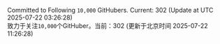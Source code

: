Committed to Following `10,000` GitHubers. Current: <!-- FOLLOWING_COUNT -->302<!-- FOLLOWING_COUNT --> (Update at UTC <!-- LAST_UPDATED -->2025-07-22 03:26:28<!-- LAST_UPDATED -->)<br>
致力于关注`10,000`个GitHuber。当前：<!-- FOLLOWING_COUNT -->302<!-- FOLLOWING_COUNT --> (更新于北京时间 <!-- LAST_UPDATED_CST -->2025-07-22 11:26:28<!-- LAST_UPDATED_CST -->)
